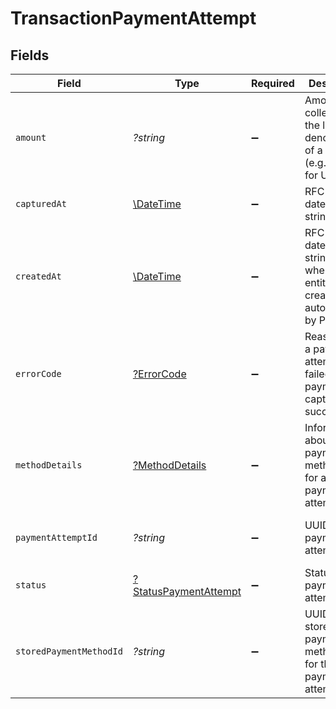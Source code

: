 # TransactionPaymentAttempt


## Fields

| Field                                                                                  | Type                                                                                   | Required                                                                               | Description                                                                            | Example                                                                                |
| -------------------------------------------------------------------------------------- | -------------------------------------------------------------------------------------- | -------------------------------------------------------------------------------------- | -------------------------------------------------------------------------------------- | -------------------------------------------------------------------------------------- |
| `amount`                                                                               | *?string*                                                                              | :heavy_minus_sign:                                                                     | Amount for collection in the lowest denomination of a currency (e.g. cents for USD).   | 1050                                                                                   |
| `capturedAt`                                                                           | [\DateTime](https://www.php.net/manual/en/class.datetime.php)                          | :heavy_minus_sign:                                                                     | RFC 3339 datetime string.                                                              | 2024-10-12T07:20:50.52Z                                                                |
| `createdAt`                                                                            | [\DateTime](https://www.php.net/manual/en/class.datetime.php)                          | :heavy_minus_sign:                                                                     | RFC 3339 datetime string of when this entity was created. Set automatically by Paddle. | 2024-10-12T07:20:50.52Z                                                                |
| `errorCode`                                                                            | [?ErrorCode](../../models/shared/ErrorCode.md)                                         | :heavy_minus_sign:                                                                     | Reason why a payment attempt failed. `null` if payment captured successfully.          |                                                                                        |
| `methodDetails`                                                                        | [?MethodDetails](../../models/shared/MethodDetails.md)                                 | :heavy_minus_sign:                                                                     | Information about the payment method used for a payment attempt.                       |                                                                                        |
| `paymentAttemptId`                                                                     | *?string*                                                                              | :heavy_minus_sign:                                                                     | UUID for this payment attempt.                                                         | 497f776b-851d-4ebf-89ab-8ba0f75d2d6a                                                   |
| `status`                                                                               | [?StatusPaymentAttempt](../../models/shared/StatusPaymentAttempt.md)                   | :heavy_minus_sign:                                                                     | Status of this payment attempt.                                                        |                                                                                        |
| `storedPaymentMethodId`                                                                | *?string*                                                                              | :heavy_minus_sign:                                                                     | UUID for the stored payment method used for this payment attempt.                      | 7636e781-3969-49f4-9c77-8226232e28a6                                                   |